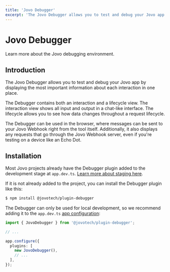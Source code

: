 ```yaml
---
title: 'Jovo Debugger'
excerpt: 'The Jovo Debugger allows you to test and debug your Jovo app by displaying the most important information about each interaction in one place.'
---
```

# Jovo Debugger

Learn more about the Jovo debugging environment.

## Introduction

The Jovo Debugger allows you to test and debug your Jovo app by displaying the most important information about each interaction in one place. 

The Debugger contains both an interaction and a lifecycle view. The interaction view shows all input and output in a chat-like interface. The lifecycle allows you to see how data changes throughout a request lifecycle.

The Debugger can be used in the browser, where messages can be sent to your Jovo Webhook right from the tool itself. Additionally, it also displays any requests that go through the Jovo Webhook server, even if you're testing on a device like an Echo Dot.

## Installation

Most Jovo projects already have the Debugger plugin added to the development stage at `app.dev.ts`. [Learn more about staging here](https://v4.jovo.tech/docs/staging).

If it is not already added to the project, you can install the Debugger plugin like this:

```sh
$ npm install @jovotech/plugin-debugger
```

The Debugger can only be used for local development, so we recommend adding it to the `app.dev.ts` [app configuration](https://v4.jovo.tech/docs/app-config):

```typescript
import { JovoDebugger } from '@jovotech/plugin-debugger';

// ...

app.configure({
  plugins: [
    new JovoDebugger(),
    // ...
  ],
});
```

